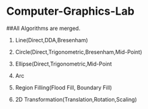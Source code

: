 # Computer-Graphics-Lab
##All Algorithms are merged.
1. Line(Direct,DDA,Bresenham)
   
2. Circle(Direct,Trigonometric,Bresenham,Mid-Point)

4. Ellipse(Direct,Trigonometric,Mid-Point

5. Arc

6. Region Filling(Flood Fill, Boundary Fill)

7. 2D Transformation(Translation,Rotation,Scaling)
